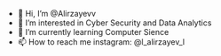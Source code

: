 - 👋 Hi, I’m @Alirzayevv
- 👀 I’m interested in Cyber Security and Data Analytics
- 🌱 I’m currently learning Computer Sience
- 📫 How to reach me instagram: @l_alirzayev_l

<!---
Alirzayevv/Alirzayevv is a ✨ special ✨ repository because its `README.md` (this file) appears on your GitHub profile.
You can click the Preview link to take a look at your changes.
--->
